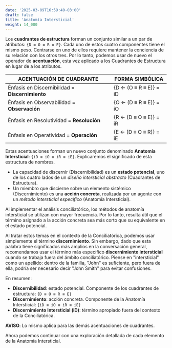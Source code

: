 ```yaml
---
date: '2025-03-09T16:59:40-03:00'
draft: false
title: 'Anatomía Intersticial'
weight: 14_000
---
```


Los **cuadrantes de estructura** forman un conjunto similar a un par de atributos: `{D ≡ O ≡ R ≡ E}`. Cada uno de estos cuatro componentes tiene el mismo peso. Centrarse en uno de ellos requiere mantener la conciencia de su relación con los otros tres. Por lo tanto, podemos usar de nuevo el operador de **acentuación**, esta vez aplicado a los Cuadrantes de Estructura en lugar de a los atributos.

| **ACENTUACIÓN DE CUADRANTE** | **FORMA SIMBÓLICA** |
|----|---|
| Énfasis en Discernibilidad = **Discernimiento** | {D ← (O ≡ R ≡ E)} = iD |
| Énfasis en Observabilidad = **Observación** | {O ← (D ≡ R ≡ E)} = iO |
| Énfasis en Resolutividad = **Resolución** | {R ← (D ≡ O ≡ E)} = iR |
| Énfasis en Operatividad = **Operación** | {E ← (D ≡ O ≡ R)} = iE |

Estas acentuaciones forman un nuevo conjunto denominado **Anatomía Intersticial**: `{iD ≡ iO ≡ iR ≡ iE}`. Explicaremos el significado de esta estructura de nombres.
- La capacidad de discernir (Discernibilidad) es un **estado potencial**, uno de los cuatro lados de un *diseño intersticial abstracto* (Cuadrantes de Estructura).
- Un miembro que discierne sobre un elemento sistémico (Discernimiento) es una **acción concreta**, realizada por un agente con un *método intersticial específico* (Anatomía Intersticial).

Al implementar el análisis conciliatórico, los métodos de anatomía intersticial se utilizan con mayor frecuencia. Por lo tanto, resulta útil que el término asignado a la acción concreta sea más corto que su equivalente en el estado potencial.

Al tratar estos temas en el contexto de la Conciliatórica, podemos usar simplemente el término **discernimiento**. Sin embargo, dado que esta palabra tiene significados más amplios en la conversación general, recomendamos usar el término más específico **discernimiento intersticial** cuando se trabaja fuera del ámbito conciliatórico. Piense en "intersticial" como un apellido: dentro de la familia, "John" es suficiente, pero fuera de ella, podría ser necesario decir "John Smith" para evitar confusiones.

En resumen:
- **Discernibilidad**: estado potencial. Componente de los cuadrantes de estructura: `{D ≡ O ≡ R ≡ E}`
- **Discernimiento**: acción concreta. Componente de la Anatomía Intersticial: `{iD ≡ iO ≡ iR ≡ iE}`
- **Discernimiento Intersticial (iD)**: término apropiado fuera del contexto de la Conciliatórica.

**AVISO**: Lo mismo aplica para las demás acentuaciones de cuadrantes.

Ahora podemos continuar con una exploración detallada de cada elemento de la Anatomía Intersticial.
